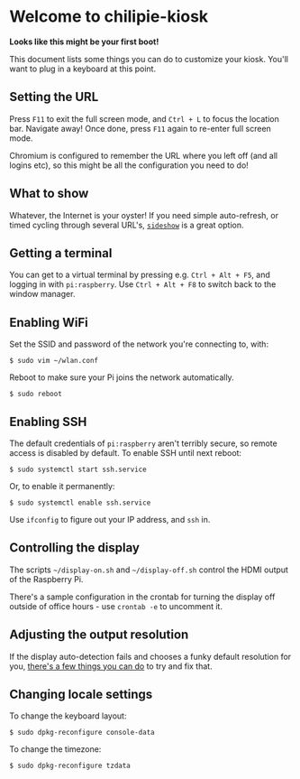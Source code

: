 # Welcome to chilipie-kiosk

**Looks like this might be your first boot!**

This document lists some things you can do to customize your kiosk. You'll want to plug in a keyboard at this point.

## Setting the URL

Press `F11` to exit the full screen mode, and `Ctrl + L` to focus the location bar. Navigate away! Once done, press `F11` again to re-enter full screen mode.

Chromium is configured to remember the URL where you left off (and all logins etc), so this might be all the configuration you need to do!

## What to show

Whatever, the Internet is your oyster! If you need simple auto-refresh, or timed cycling through several URL's, [`sideshow`](https://github.com/mieky/sideshow) is a great option.

## Getting a terminal

You can get to a virtual terminal by pressing e.g. `Ctrl + Alt + F5`, and logging in with `pi:raspberry`. Use `Ctrl + Alt + F8` to switch back to the window manager.

## Enabling WiFi

Set the SSID and password of the network you're connecting to, with:

    $ sudo vim ~/wlan.conf

Reboot to make sure your Pi joins the network automatically.

    $ sudo reboot

## Enabling SSH

The default credentials of `pi:raspberry` aren't terribly secure, so remote access is disabled by default. To enable SSH until next reboot:

    $ sudo systemctl start ssh.service

Or, to enable it permanently:

    $ sudo systemctl enable ssh.service

Use `ifconfig` to figure out your IP address, and `ssh` in.

## Controlling the display

The scripts `~/display-on.sh` and `~/display-off.sh` control the HDMI output of the Raspberry Pi.

There's a sample configuration in the crontab for turning the display off outside of office hours - use `crontab -e` to uncomment it.

## Adjusting the output resolution

If the display auto-detection fails and chooses a funky default resolution for you, [there's a few things you can do](https://github.com/futurice/chilipie-kiosk/issues/13) to try and fix that.

## Changing locale settings

To change the keyboard layout:

    $ sudo dpkg-reconfigure console-data

To change the timezone:

    $ sudo dpkg-reconfigure tzdata
